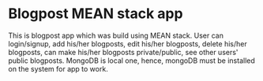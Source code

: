 # Blogpost MEAN stack app
This is blogpost app which was build using MEAN stack. User can login/signup, add his/her blogposts, edit his/her blogposts, delete his/her blogposts, can make his/her blogposts private/public, see other users' public blogposts. 
MongoDB is local one, hence, mongoDB must be installed on the system for app to work.